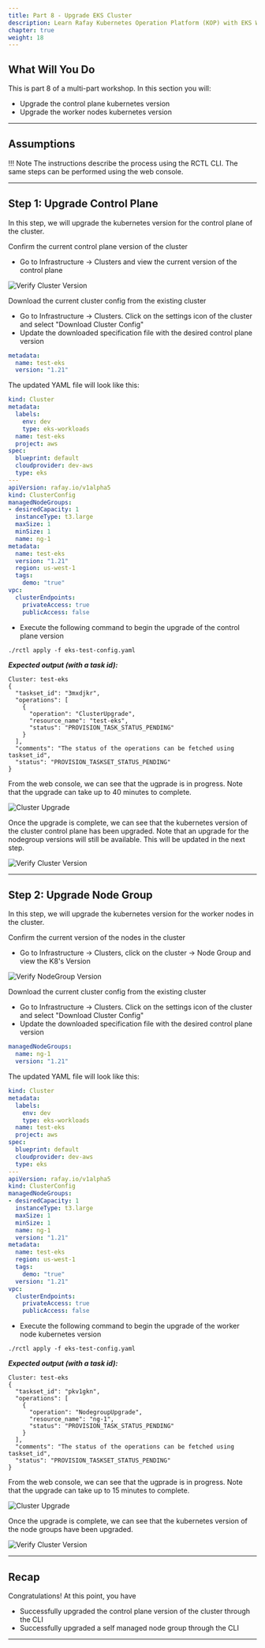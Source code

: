 ```yaml
---
title: Part 8 - Upgrade EKS Cluster 
description: Learn Rafay Kubernetes Operation Platform (KOP) with EKS Workshop. Rafay is a SaaS-first Kubernetes Operations Platform with enterprise-class scalability.
chapter: true
weight: 18
---
```


## What Will You Do

This is part 8 of a multi-part workshop. In this section you will: 

- Upgrade the control plane kubernetes version
- Upgrade the worker nodes kubernetes version


---

## Assumptions

!!! Note
    The instructions describe the process using the RCTL CLI. The same steps can be performed using the web console.

---

## Step 1: Upgrade Control Plane

In this step, we will upgrade the kubernetes version for the control plane of the cluster.

Confirm the current control plane version of the cluster

- Go to Infrastructure -> Clusters and view the current version of the control plane

![Verify Cluster Version](img/part8/upgrade-version-1.png)

Download the current cluster config from the existing cluster

- Go to Infrastructure -> Clusters. Click on the settings icon of the cluster and select "Download Cluster Config"
- Update the downloaded specification file with the desired control plane version

``` yaml
metadata:
  name: test-eks
  version: "1.21"
```

The updated YAML file will look like this:

``` yaml hl_lines="23"
kind: Cluster
metadata:
  labels:
    env: dev
    type: eks-workloads
  name: test-eks
  project: aws
spec:
  blueprint: default
  cloudprovider: dev-aws
  type: eks
---
apiVersion: rafay.io/v1alpha5
kind: ClusterConfig
managedNodeGroups:
- desiredCapacity: 1
  instanceType: t3.large
  maxSize: 1
  minSize: 1
  name: ng-1
metadata:
  name: test-eks
  version: "1.21"
  region: us-west-1
  tags:
    demo: "true"
vpc:
  clusterEndpoints:
    privateAccess: true
    publicAccess: false

```

- Execute the following command to begin the upgrade of the control plane version

```
./rctl apply -f eks-test-config.yaml
```
***Expected output (with a task id):***

```
Cluster: test-eks
{
  "taskset_id": "3mxdjkr",
  "operations": [
    {
      "operation": "ClusterUpgrade",
      "resource_name": "test-eks",
      "status": "PROVISION_TASK_STATUS_PENDING"
    }
  ],
  "comments": "The status of the operations can be fetched using taskset_id",
  "status": "PROVISION_TASKSET_STATUS_PENDING"
}

```

From the web console, we can see that the ugprade is in progress.  Note that the upgrade can take up to 40 minutes to complete.

![Cluster Upgrade](img/part8/upgrade-version-2.png)

Once the upgrade is complete, we can see that the kubernetes version of the cluster control plane has been upgraded.  Note that an upgrade for the nodegroup versions will still be available.  This will be updated in the next step.

![Verify Cluster Version](img/part8/upgrade-version-3.png)


---

## Step 2: Upgrade Node Group

In this step, we will upgrade the kubernetes version for the worker nodes in the cluster.

Confirm the current version of the nodes in the cluster

- Go to Infrastructure -> Clusters, click on the cluster -> Node Group and view the K8's Version

![Verify NodeGroup Version](img/part8/k8s-version-1.png)

Download the current cluster config from the existing cluster

- Go to Infrastructure -> Clusters. Click on the settings icon of the cluster and select "Download Cluster Config"
- Update the downloaded specification file with the desired control plane version


``` yaml
managedNodeGroups:
  name: ng-1
  version: "1.21"
```
The updated YAML file will look like this:

``` yaml hl_lines="27"
kind: Cluster
metadata:
  labels:
    env: dev
    type: eks-workloads
  name: test-eks
  project: aws
spec:
  blueprint: default
  cloudprovider: dev-aws
  type: eks
---
apiVersion: rafay.io/v1alpha5
kind: ClusterConfig
managedNodeGroups:
- desiredCapacity: 1
  instanceType: t3.large
  maxSize: 1
  minSize: 1
  name: ng-1
  version: "1.21"
metadata:
  name: test-eks
  region: us-west-1
  tags:
    demo: "true"
  version: "1.21"
vpc:
  clusterEndpoints:
    privateAccess: true
    publicAccess: false

```

- Execute the following command to begin the upgrade of the worker node kubernetes version

```
./rctl apply -f eks-test-config.yaml
```
***Expected output (with a task id):***

```
Cluster: test-eks
{
  "taskset_id": "pkv1gkn",
  "operations": [
    {
      "operation": "NodegroupUpgrade",
      "resource_name": "ng-1",
      "status": "PROVISION_TASK_STATUS_PENDING"
    }
  ],
  "comments": "The status of the operations can be fetched using taskset_id",
  "status": "PROVISION_TASKSET_STATUS_PENDING"
}

```

From the web console, we can see that the ugprade is in progress.  Note that the upgrade can take up to 15 minutes to complete.

![Cluster Upgrade](img/part8/k8s-version-2.png)

Once the upgrade is complete, we can see that the kubernetes version of the node groups have been upgraded.

![Verify Cluster Version](img/part8/k8s-version-3.png)


---

## Recap

Congratulations! At this point, you have

- Successfully upgraded the control plane version of the cluster through the CLI
- Successfully upgraded a self managed node group through the CLI

---
